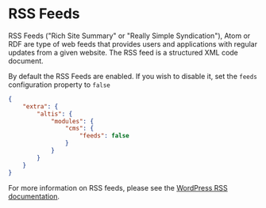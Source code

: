 # RSS Feeds

RSS Feeds ("Rich Site Summary" or "Really Simple Syndication"), Atom or RDF are type of web feeds that provides users and
applications with regular updates from a given website. The RSS feed is a structured XML code document.

By default the RSS Feeds are enabled. If you wish to disable it, set the `feeds` configuration property to `false`

```json
{
    "extra": {
        "altis": {
            "modules": {
                "cms": {
                    "feeds": false
                }
            }
        }
    }
}
```

For more information on RSS feeds, please see
the [WordPress RSS documentation](https://wordpress.org/support/article/wordpress-feeds/).
